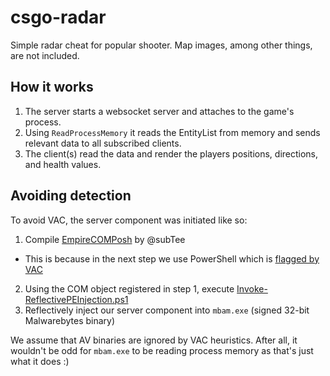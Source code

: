 # csgo-radar

Simple radar cheat for popular shooter. Map images, among other things, are not included.

## How it works

1. The server starts a websocket server and attaches to the game's process. 
2. Using `ReadProcessMemory` it reads the EntityList from memory and sends relevant data to all subscribed clients.
3. The client(s) read the data and render the players positions, directions, and health values.

## Avoiding detection

To avoid VAC, the server component was initiated like so:
1. Compile [EmpireCOMPosh](https://gist.github.com/rhmoult/d77452ea70504fbb8635b4b2d17de6cb) by @subTee
  - This is because in the next step we use PowerShell which is [flagged by VAC](https://support.steampowered.com/kb_article.php?ref=2117-ilzv-2837)
2. Using the COM object registered in step 1, execute [Invoke-ReflectivePEInjection.ps1](https://github.com/PowerShellMafia/PowerSploit/blob/master/CodeExecution/Invoke-ReflectivePEInjection.ps1)
3. Reflectively inject our server component into `mbam.exe` (signed 32-bit Malwarebytes binary)

We assume that AV binaries are ignored by VAC heuristics. After all, it wouldn't be odd for `mbam.exe` to be reading process memory as that's just what it does :)
